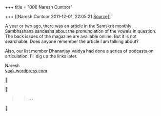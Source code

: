 +++
title = "008 Naresh Cuntoor"

+++
[[Naresh Cuntoor	2011-12-01, 22:05:21 [Source](https://groups.google.com/g/samskrita/c/LWd4m62YRCw)]]



A year or two ago, there was an article in the Samskrit monthly Sambhashana sandesha about the pronunciation of the vowels in question. The back issues of the magazine are available online. But it is not searchable. Does anyone remember the article I am talking about?  
  
Also, our list member Dhananjay Vaidya had done a series of podcasts on articulation. I'll dig up the links later.  
  
Naresh  
[vaak.wordpress.com](http://vaak.wordpress.com)  
  
  





> 
> > 
> > 
> > 
> > --  
> > 
> > 



